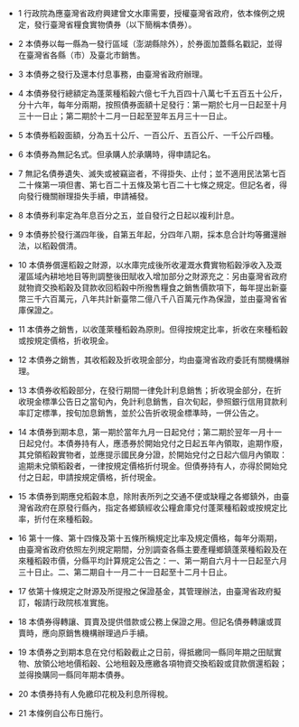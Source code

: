 * 1 行政院為應臺灣省政府興建曾文水庫需要，授權臺灣省政府，依本條例之規定，發行臺灣省糧食實物債券（以下簡稱本債券）。

* 2 本債券以每一縣為一發行區域（澎湖縣除外），於券面加蓋縣名戳記，並得在臺灣省各縣（市）及臺北市銷售。

* 3 本債券之發行及還本付息事務，由臺灣省政府辦理。

* 4 本債券發行總額定為蓬萊種稻穀六億七千九百四十八萬七千五百五十公斤，分十六年，每年分兩期，按照債券面額十足發行：第一期於七月一日起至十月三十一日止；第二期於十二月一日起至翌年五月三十一日止。

* 5 本債券稻穀面額，分為五十公斤、一百公斤、五百公斤、一千公斤四種。

* 6 本債券為無記名式。但承購人於承購時，得申請記名。

* 7 無記名債券遺失、滅失或被竊盜者，不得掛失、止付；並不適用民法第七百二十條第一項但書、第七百二十五條及第七百二十七條之規定。但記名者，得向發行機關辦理掛失手續，申請補發。

* 8 本債券利率定為年息百分之五，並自發行之日起以複利計息。

* 9 本債券於發行滿四年後，自第五年起，分四年八期，採本息合計均等攤還辦法，以稻穀償清。

* 10 本債券償還稻穀之財源，以水庫完成後所收灌溉水費實物稻穀淨收入及溉灌區域內耕地地目等則調整後田賦收入增加部分之財源充之：另由臺灣省政府就物資交換稻穀及貸款收回稻穀中所撥售糧食之銷售價款項下，每年提出新臺幣三千六百萬元，八年共計新臺幣二億八千八百萬元作為保證，並由臺灣省省庫保證之。

* 11 本債券之銷售，以收蓬萊種稻穀為原則。但得按規定比率，折收在來種稻穀或按規定價格，折收現金。

* 12 本債券之銷售，其收稻穀及折收現金部分，均由臺灣省政府委託有關機構辦理。

* 13 本債券收稻穀部分，在發行期間一律免計利息銷售；折收現金部分，在折收現金標準公告日之當旬內，免計利息銷售，自次旬起，參照銀行信用貸款利率訂定標準，按旬加息銷售，並於公告折收現金標準時，一併公告之。

* 14 本債券到期本息，第一期於當年九月一日起兌付；第二期於翌年一月十一日起兌付。本債券持有人，應憑券於開始兌付之日起五年內領取，逾期作廢，其兌領稻穀實物者，並應提示國民身分證，於開始兌付之日起六個月內領取：逾期未兌領稻穀者，一律按規定價格折付現金。但債券持有人，亦得於開始兌付之日起，申請按規定價格，折付現金。

* 15 本債券到期應兌稻穀本息，除附表所列之交通不便或缺糧之各鄉鎮外，由臺灣省政府在原發行縣內，指定各鄉鎮經收公糧倉庫兌付蓬萊種稻穀或按規定比率，折付在來種稻穀。

* 16 第十一條、第十四條及第十五條所稱規定比率及規定價格，每年分兩期，由臺灣省政府依照左列規定期間，分別調查各縣主要產糧鄉鎮蓬萊種稻穀及在來種稻穀市價，分縣平均計算規定公告之：一、第一期自六月十一日起至六月三十日止。二、第二期自十一月二十一日起至十二月十日止。

* 17 依第十條規定之財源及所提撥之保證基金，其管理辦法，由臺灣省政府擬訂，報請行政院核准實施。

* 18 本債券得轉讓、買賣及提供借款或公務上保證之用。但記名債券轉讓或買賣時，應向原銷售機構辦理過戶手續。

* 19 本債券之到期本息在兌付稻穀截止之日前，得抵繳同一縣同年期之田賦實物、放領公地地價稻穀、公地租穀及應繳各項物資交換稻穀或貸款償還稻穀；並得換購同一縣同年期本債券。

* 20 本債券持有人免繳印花稅及利息所得稅。

* 21 本條例自公布日施行。

